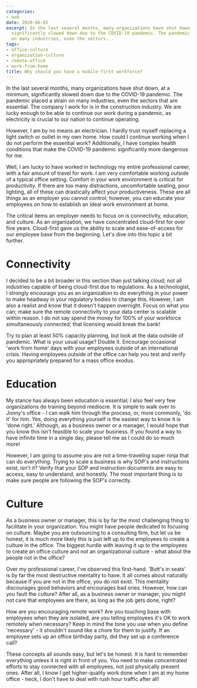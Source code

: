 ```yaml
---
categories:
- oob
date: 2020-06-01
excerpt: In the last several months, many organizations have shut down, at a minimum,
  significantly slowed down due to the COVID-19 pandemic. The pandemic placed a strain
  on many industries, even the sectors...
tags:
- office-culture
- organization-culture
- remote-office
- work-from-home
title: Why should you have a mobile-first workforce?
---
```


In the last several months, many organizations have shut down, at a minimum, significantly slowed down due to the COVID-19 pandemic. The pandemic placed a strain on many industries, even the sectors that are essential. The company I work for is in the construction industry. We are lucky enough to be able to continue our work during a pandemic, as electricity is crucial to our nation to continue operating.

However, I am by no means an electrician. I hardly trust myself replacing a light switch or outlet in my own home. How could I continue working when I do not perform the essential work? Additionally, I have complex health conditions that make the COVID-19 pandemic significantly more dangerous for me. 

Well, I am lucky to have worked in technology my entire professional career, with a fair amount of travel for work. I am very comfortable working outside of a typical office setting. Comfort in your work environment is critical for productivity. If there are too many distractions, uncomfortable seating, poor lighting, all of these can drastically affect your productiveness. These are all things as an employer you cannot control; however, you can educate your employees on how to establish an ideal work environment at home. 

<!--more-->

The critical items an employer needs to focus on is connectivity, education, and culture. As an organization, we have concentrated cloud-first for over five years. Cloud-first gave us the ability to scale and ease-of-access for our employee base from the beginning. Let's dive into this topic a bit further.

# Connectivity

I decided to be a bit broader in this section than just talking cloud; not all industries capable of being cloud-first due to regulations. As a technologist, I strongly encourage you as an organization to do everything in your power to make headway in your regulatory bodies to change this. However, I am also a realist and know that it doesn't happen overnight. Focus on what you can; make sure the remote connectivity to your data center is scalable within reason. I do not say spend the money for 100% of your workforce simultaneously connected; that licensing would break the bank! 

Try to plan at least 50% capacity planning, but look at the data outside of pandemic. What is your usual usage? Double it. Encourage occasional 'work from home' days with your employees outside of an international crisis. Having employees outside of the office can help you test and verify you appropriately prepared for a mass office exodus. 

# Education

My stance has always been education is essential; I also feel very few organizations do training beyond mediocre. It is simple to walk over to Jonny's office - I can walk him through the process, or, more commonly, 'do it' for him. Yes, doing everything yourself is the easiest way to know it is 'done right.' Although, as a business owner or a manager, I would hope that you know this isn't feasible to scale your business. If you found a way to have infinite time in a single day, please tell me as I could do so much more! 

However, I am going to assume you are not a time-traveling super ninja that can do everything. Trying to scale a business is why SOP's and instructions exist, isn't it? Verify that your SOP and instruction documents are easy to access, easy to understand, and honestly. The most important thing is to make sure people are following the SOP's correctly. 

# Culture

As a business owner or manager, this is by far the most challenging thing to facilitate in your organization. You might have people dedicated to focusing on culture. Maybe you are outsourcing to a consulting firm, but let us be honest, it is much more likely this is just left up to the employees to create a culture in the office. The biggest hurdle with leaving it up to the employees to create an office culture and not an organizational culture - what about the people not in the office?

Over my professional career, I've observed this first-hand. 'Butt's in seats' is by far the most destructive mentality to have. It all comes about naturally because if you are not in the office, you do not exist. This mentality discourages good behaviors and encourages bad ones. However, how can you fault the culture? After all, as a business owner or manager, you might not care that employees are there, as long as the job gets done, right?

How are you encouraging remote work? Are you touching base with employees when they are isolated, are you telling employees it's OK to work remotely when necessary? Keep in mind the tone you use when you define 'necessary' - it shouldn't sound like a chore for them to justify. If an employee sets up an office birthday party, did they set up a conference call?

These concepts all sounds easy, but let's be honest. It is hard to remember everything unless it is right in front of you. You need to make concentrated efforts to stay connected with all employees, not just physically present ones. After all, I know I get higher-quality work done when I am at my home office - heck, I don't have to deal with rush hour traffic after all!